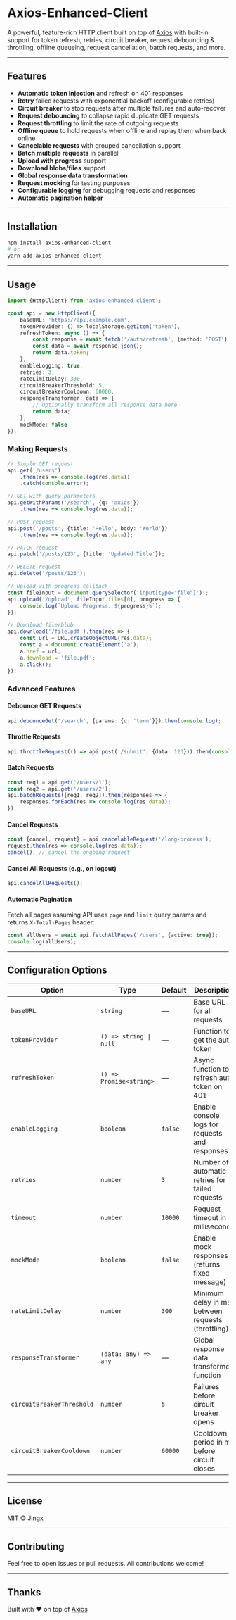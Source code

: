 # Axios-Enhanced-Client

A powerful, feature-rich HTTP client built on top of [Axios](https://github.com/axios/axios) with built-in support for
token refresh, retries, circuit breaker, request debouncing & throttling, offline queueing, request cancellation, batch
requests, and more.

---

## Features

- **Automatic token injection** and refresh on 401 responses
- **Retry** failed requests with exponential backoff (configurable retries)
- **Circuit breaker** to stop requests after multiple failures and auto-recover
- **Request debouncing** to collapse rapid duplicate GET requests
- **Request throttling** to limit the rate of outgoing requests
- **Offline queue** to hold requests when offline and replay them when back online
- **Cancelable requests** with grouped cancellation support
- **Batch multiple requests** in parallel
- **Upload with progress** support
- **Download blobs/files** support
- **Global response data transformation**
- **Request mocking** for testing purposes
- **Configurable logging** for debugging requests and responses
- **Automatic pagination helper**

---

## Installation

```bash
npm install axios-enhanced-client
# or
yarn add axios-enhanced-client
```

---

## Usage

```ts
import {HttpClient} from 'axios-enhanced-client';

const api = new HttpClient({
    baseURL: 'https://api.example.com',
    tokenProvider: () => localStorage.getItem('token'),
    refreshToken: async () => {
        const response = await fetch('/auth/refresh', {method: 'POST'});
        const data = await response.json();
        return data.token;
    },
    enableLogging: true,
    retries: 3,
    rateLimitDelay: 300,
    circuitBreakerThreshold: 5,
    circuitBreakerCooldown: 60000,
    responseTransformer: data => {
        // Optionally transform all response data here
        return data;
    },
    mockMode: false
});
```

### Making Requests

```ts
// Simple GET request
api.get('/users')
    .then(res => console.log(res.data))
    .catch(console.error);

// GET with query parameters
api.getWithParams('/search', {q: 'axios'})
    .then(res => console.log(res.data));

// POST request
api.post('/posts', {title: 'Hello', body: 'World'})
    .then(res => console.log(res.data));

// PATCH request
api.patch('/posts/123', {title: 'Updated Title'});

// DELETE request
api.delete('/posts/123');

// Upload with progress callback
const fileInput = document.querySelector('input[type="file"]')!;
api.upload('/upload', fileInput.files[0], progress => {
    console.log(`Upload Progress: ${progress}%`);
});

// Download file/blob
api.download('/file.pdf').then(res => {
    const url = URL.createObjectURL(res.data);
    const a = document.createElement('a');
    a.href = url;
    a.download = 'file.pdf';
    a.click();
});
```

### Advanced Features

#### Debounce GET Requests

```ts
api.debounceGet('/search', {params: {q: 'term'}}).then(console.log);
```

#### Throttle Requests

```ts
api.throttleRequest(() => api.post('/submit', {data: 123})).then(console.log);
```

#### Batch Requests

```ts
const req1 = api.get('/users/1');
const req2 = api.get('/users/2');
api.batchRequests([req1, req2]).then(responses => {
    responses.forEach(res => console.log(res.data));
});
```

#### Cancel Requests

```ts
const {cancel, request} = api.cancelableRequest('/long-process');
request.then(res => console.log(res.data));
cancel(); // cancel the ongoing request
```

#### Cancel All Requests (e.g., on logout)

```ts
api.cancelAllRequests();
```

#### Automatic Pagination

Fetch all pages assuming API uses `page` and `limit` query params and returns `X-Total-Pages` header:

```ts
const allUsers = await api.fetchAllPages('/users', {active: true});
console.log(allUsers);
```

---

## Configuration Options

| Option                    | Type                    | Default | Description                                       |
|---------------------------|-------------------------|---------|---------------------------------------------------|
| `baseURL`                 | `string`                | —       | Base URL for all requests                         |
| `tokenProvider`           | `() => string \| null`  | —       | Function to get the auth token                    |
| `refreshToken`            | `() => Promise<string>` | —       | Async function to refresh auth token on 401       |
| `enableLogging`           | `boolean`               | `false` | Enable console logs for requests and responses    |
| `retries`                 | `number`                | `3`     | Number of automatic retries for failed requests   |
| `timeout`                 | `number`                | `10000` | Request timeout in milliseconds                   |
| `mockMode`                | `boolean`               | `false` | Enable mock responses (returns fixed message)     |
| `rateLimitDelay`          | `number`                | `300`   | Minimum delay in ms between requests (throttling) |
| `responseTransformer`     | `(data: any) => any`    | —       | Global response data transformer function         |
| `circuitBreakerThreshold` | `number`                | `5`     | Failures before circuit breaker opens             |
| `circuitBreakerCooldown`  | `number`                | `60000` | Cooldown period in ms before circuit closes       |

---

## License

MIT © Jingx

---

## Contributing

Feel free to open issues or pull requests. All contributions welcome!

---

## Thanks

Built with ❤️ on top of [Axios](https://github.com/axios/axios)
